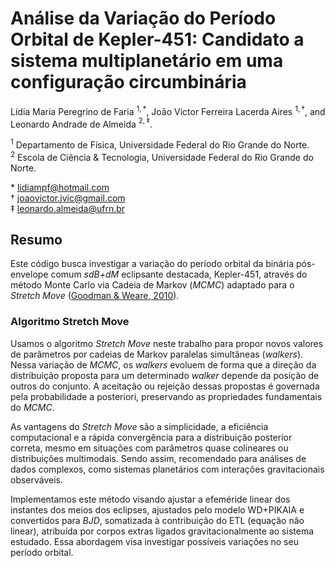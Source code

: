 # Análise da Variação do Período Orbital de Kepler-451: Candidato a sistema multiplanetário em uma configuração circumbinária

Lídia Maria Peregrino de Faria $^{1,*}$, João Victor Ferreira Lacerda Aires $^{1,\dagger}$, and Leonardo Andrade de Almeida $^{2,\ddagger}$.

$^{1}$ Departamento de Física, Universidade Federal do Rio Grande do Norte. \
$^{2}$ Escola de Ciência & Tecnologia, Universidade Federal do Rio Grande do Norte.

\* [lidiampf@hotmail.com](mailto:lidiampf@hotmail.com) \
$\dagger$ [joaovictor.jvic@gmail.com](mailto:joaovictor.jvic@gmail.com) \
$\ddagger$ [leonardo.almeida@ufrn.br](mailto:leonardo.almeida@ufrn.br)

## Resumo

Este código busca investigar a variação do período orbital da binária pós-envelope comum *sdB+dM* eclipsante destacada, Kepler-451, através do método Monte Carlo via Cadeia de Markov (*MCMC*) adaptado para o *Stretch Move* ([Goodman & Weare, 2010](https://msp.org/camcos/2010/5-1/camcos-v5-n1-p04-s.pdf)).

### Algoritmo Stretch Move
Usamos o algoritmo *Stretch Move* neste trabalho para propor novos valores de parâmetros por cadeias de Markov paralelas simultâneas (*walkers*). Nessa variação de *MCMC*, os *walkers* evoluem de forma que a direção da distribuição proposta para um determinado *walker* depende da posição de outros do conjunto. A aceitação ou rejeição dessas propostas é governada pela probabilidade a posteriori, preservando as propriedades fundamentais do *MCMC*.

As vantagens do *Stretch Move* são a simplicidade,  a eficiência computacional e a rápida convergência para a distribuição posterior correta, mesmo em situações com parâmetros quase colineares ou distribuições multimodais. Sendo assim, recomendado para análises de dados complexos, como sistemas planetários com interações gravitacionais observáveis.

Implementamos este método visando ajustar a efeméride linear dos instantes dos meios dos eclipses, ajustados pelo modelo WD+PIKAIA e convertidos para *BJD*, somatizada à contribuição do ETL (equação não linear), atribuída por corpos extras ligados gravitacionalmente ao sistema estudado. Essa abordagem visa investigar possíveis variações no seu período orbital.
